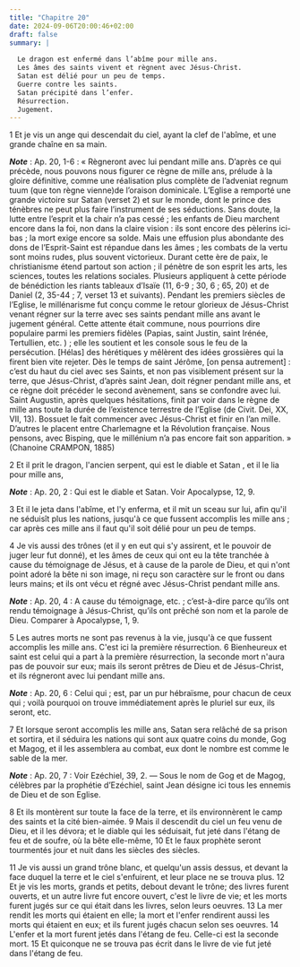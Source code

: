 ```yaml
---
title: "Chapitre 20"
date: 2024-09-06T20:00:46+02:00
draft: false
summary: |
  
  Le dragon est enfermé dans l’abîme pour mille ans.
  Les âmes des saints vivent et règnent avec Jésus-Christ.
  Satan est délié pour un peu de temps.
  Guerre contre les saints.
  Satan précipité dans l’enfer.
  Résurrection.
  Jugement.
---
```



1 Et je vis un ange qui descendait du ciel, ayant la clef de l'abîme, et une grande chaîne en sa main.

***Note*** :  Ap. 20, 1-6 : « Règneront avec lui pendant mille ans. D’après ce qui précède, nous pouvons nous figurer ce règne de mille ans, prélude à la gloire définitive, comme une réalisation plus complète de l’adveniat regnum tuum (que ton règne vienne)de l’oraison dominicale. L’Eglise a remporté une grande victoire sur Satan (verset 2) et sur le monde, dont le prince des ténèbres ne peut plus faire l’instrument de ses séductions. Sans doute, la lutte entre l’esprit et la chair n’a pas cessé ; les enfants de Dieu marchent encore dans la foi, non dans la claire vision : ils sont encore des pèlerins ici-bas ; la mort exige encore sa solde. Mais une effusion plus abondante des dons de l’Esprit-Saint est répandue dans les âmes ; les combats de la vertu sont moins rudes, plus souvent victorieux. Durant cette ère de paix, le christianisme étend partout son action ; il pénètre de son esprit les arts, les sciences, toutes les relations sociales. Plusieurs appliquent à cette période de bénédiction les riants tableaux
d’Isaïe (11, 6-9 ; 30, 6 ; 65, 20) et de Daniel (2, 35-44 ; 7, verset 13 et suivants). Pendant les premiers siècles de l’Eglise, le millénarisme fut conçu comme le retour glorieux de Jésus-Christ venant régner sur la terre avec ses saints pendant mille ans avant le jugement général. Cette attente était commune, nous pourrions dire populaire parmi les premiers fidèles (Papias, saint Justin, saint Irénée, Tertullien, etc. ) ; elle les soutient et les console sous le feu de la persécution. [Hélas] des hérétiques y mêlèrent des idées grossières qui la firent bien vite rejeter. Dès le temps de saint Jérôme, [on pensa autrement] : c’est du haut du ciel avec ses Saints, et non pas visiblement présent sur la terre, que Jésus-Christ, d’après saint Jean, doit régner pendant mille ans, et ce règne doit précéder le second avènement, sans se confondre avec lui. Saint Augustin, après quelques hésitations, finit par voir dans le règne de mille ans toute la durée de l’existence terrestre de l’Eglise (de Civit. Dei, XX, VII,
13). Bossuet le fait commencer avec Jésus-Christ et finir en l’an mille. D’autres le placent entre Charlemagne et la Révolution française. Nous pensons, avec Bisping, que le millénium n’a pas encore fait son apparition. » (Chanoine CRAMPON, 1885)

2 Et il prit le dragon, l'ancien serpent, qui est le diable et Satan , et il le lia pour mille ans,

***Note*** :  Ap. 20, 2 : Qui est le diable et Satan. Voir Apocalypse, 12, 9.

3 Et il le jeta dans l'abîme, et l'y enferma, et il mit un sceau sur lui, afin qu'il ne séduisît plus les nations, jusqu'à ce que fussent accomplis les mille ans ; car après ces mille ans il faut qu'il soit délié pour un peu de temps.


4 Je vis aussi des trônes (et il y en eut qui s'y assirent, et le pouvoir de juger leur fut donné), et les âmes de ceux qui ont eu la tête tranchée à cause du témoignage de Jésus, et à cause de la parole de Dieu, et qui n'ont point adoré la bête ni son image, ni reçu son caractère sur le front ou dans leurs mains; et ils ont vécu et régné avec Jésus-Christ pendant mille ans.

***Note*** :  Ap. 20, 4 : A cause du témoignage, etc. ; c’est-à-dire parce qu’ils ont rendu témoignage à Jésus-Christ, qu’ils ont prêché son nom et la parole de Dieu. Comparer à Apocalypse, 1, 9.

5 Les autres morts ne sont pas revenus à la vie, jusqu'à ce que fussent accomplis les mille ans. C'est ici la première résurrection. 6 Bienheureux et saint est celui qui a part à la première résurrection, la seconde mort n'aura pas de pouvoir sur eux; mais ils seront prêtres de Dieu et de Jésus-Christ, et ils régneront avec lui pendant mille ans.

***Note*** :  Ap. 20, 6 : Celui qui ; est, par un pur hébraïsme, pour chacun de ceux qui ; voilà pourquoi on trouve immédiatement après le pluriel sur eux, ils seront, etc.


7 Et lorsque seront accomplis les mille ans, Satan sera relâché de sa prison et sortira, et il séduira les nations qui sont aux quatre coins du monde, Gog et Magog, et il les assemblera au combat, eux dont le nombre est comme le sable de la mer.

***Note*** :  Ap. 20, 7 : Voir Ezéchiel, 39, 2. ― Sous le nom de Gog et de Magog, célèbres par la prophétie d’Ezéchiel, saint Jean désigne ici tous les ennemis de Dieu et de son Eglise.

8 Et ils montèrent sur toute la face de la terre, et ils environnèrent le camp des saints et la cité bien-aimée. 9 Mais il descendit du ciel un feu venu de Dieu, et il les dévora; et le diable qui les séduisait, fut jeté dans l'étang de feu et de soufre, où la bête elle-même, 10 Et le faux prophète seront tourmentés jour et nuit dans les siècles des siècles.


11 Je vis aussi un grand trône blanc, et quelqu'un assis dessus, et devant la face duquel la terre et le ciel s'enfuirent, et leur place ne se trouva plus. 12 Et je vis les morts, grands et petits, debout devant le trône; des livres furent ouverts, et un autre livre fut encore ouvert, c'est le livre de vie; et les morts furent jugés sur ce qui était dans les livres, selon leurs oeuvres. 13 La mer rendit les morts qui étaient en elle; la mort et l'enfer rendirent aussi les morts qui étaient en eux; et ils furent jugés chacun selon ses oeuvres. 14 L'enfer et la mort furent jetés dans l'étang de feu. Celle-ci est la seconde mort. 15 Et quiconque ne se trouva pas écrit dans le livre de vie fut jeté dans l'étang de feu.

